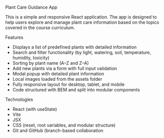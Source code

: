 Plant Care Guidance App

This is a simple and responsive React application. The app is designed to help users explore and manage plant care information based on the topics covered in the course curriculum.

Features
* Displays a list of predefined plants with detailed information
* Search and filter functionality (by light, watering, soil, temperature, humidity, toxicity)
* Sorting by plant name (A–Z and Z–A)
* Add new plants via a form with full input validation
* Modal popup with detailed plant information
* Local images loaded from the assets folder
* Fully responsive layout for desktop, tablet, and mobile
* Code structured with BEM and split into modular components

Technologies

* React (with useState)
* Vite
* JSX
* CSS (reset, root variables, and modular structure)
* Git and GitHub (branch-based collaboration 


